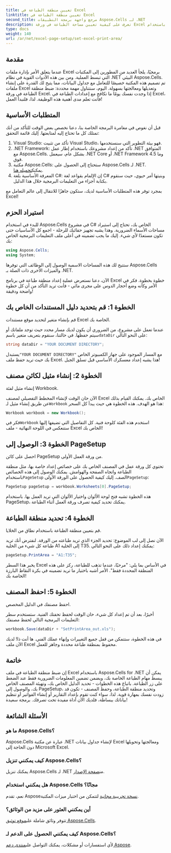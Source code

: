 ```yaml
---
title: تعيين منطقة الطباعة في Excel
linktitle: تعيين منطقة الطباعة في Excel
second_title: مرجع واجهة برمجة التطبيقات Aspose.Cells لـ .NET
description: تعرف على كيفية تعيين مساحة الطباعة في ورقة Excel باستخدام Aspose.Cells for .NET. اتبع دليلنا خطوة بخطوة لتبسيط مهام الطباعة الخاصة بك.
type: docs
weight: 140
url: /ar/net/excel-page-setup/set-excel-print-area/
---
```

## مقدمة

عندما يتعلق الأمر بإدارة ملفات Excel برمجيًا، يلجأ العديد من المطورين إلى المكتبات التي تبسط العملية. ومن بين هذه الأدوات القوية في نظام .NET البيئي Aspose.Cells. تم تصميم هذه المكتبة خصيصًا للتعامل مع جداول البيانات، مما يتيح لك القدرة على إنشاء ملفات Excel وتعديلها ومعالجتها بسهولة. اليوم، سنتناول مهمة محددة: ضبط منطقة الطباعة في ورقة Excel. إذا وجدت نفسك يومًا ما تكافح مع إعدادات الطباعة في Excel، فأنت تعلم مدى أهمية هذه الوظيفة. لذا، فلنبدأ العمل!

## المتطلبات الأساسية

قبل أن نغوص في مغامرة البرمجة الخاصة بنا، دعنا نخصص بعض الوقت للتأكد من أنك تمتلك كل ما تحتاج إليه لمتابعتها. إليك قائمة التحقق:

1. Visual Studio: تأكد من تثبيت Visual Studio، فهو بيئة التطوير التي سنستخدمها.
2. .NET Framework: تأكد من إعداد مشروعك باستخدام إطار عمل .NET المتوافق مع Aspose.Cells. بشكل عام، سيعمل .NET Core أو .NET Framework 4.5 وما فوق.
3.  مكتبة Aspose.Cells: ستحتاج إلى الحصول على Aspose.Cells لـ .NET. يمكنك[تحميله هنا](https://releases.aspose.com/cells/net/).
4. المعرفة الأساسية بلغة C#: إن الإلمام بقواعد لغة C# وبنيتها أمر حيوي، حيث سنقوم بكتابة أجزاء من التعليمات البرمجية خلال هذا الدليل.

بمجرد توفر هذه المتطلبات الأساسية لديك، ستكون جاهزًا للانتقال إلى عالم التعامل مع Excel!

## استيراد الحزم

للبدء في استخدام Aspose.Cells في مشروع C# الخاص بك، تحتاج إلى استيراد مساحات الأسماء الضرورية. وهذا يشبه تجهيز حقائبك للرحلة - اجمع كل الأساسيات حتى تكون مستعدًا لأي شيء. إليك ما يجب تضمينه في أعلى ملف التعليمات البرمجية الخاص بك:

```csharp
using Aspose.Cells;
using System;
```

ستتيح لك هذه المساحات الاسمية الوصول إلى الوظائف التي توفرها Aspose.Cells والميزات الأخرى ذات الصلة بـ .NET.

الآن، دعنا نستعرض عملية إعداد منطقة طباعة في برنامج Excel خطوة بخطوة. فكر في الأمر وكأنه وضع أحجار الدوس على مجرى مائي - فأنت تريد التأكد من أن كل خطوة واضحة ودقيقة!

## الخطوة 1: قم بتحديد دليل المستندات الخاص بك

قم بإنشاء متغير لتحديد موقع مستندات Excel الخاصة بك. 

 عندما تعمل على مشروع، من الضروري أن يكون لديك مسار محدد حيث توجد ملفاتك أو سيتم حفظها. في حالتنا، سنقوم بتعريف متغير باسم`dataDir` على النحو التالي:

```csharp
string dataDir = "YOUR DOCUMENT DIRECTORY";
```

 يستبدل`"YOUR DOCUMENT DIRECTORY"` مع المسار الموجود على جهاز الكمبيوتر الخاص بك حيث تريد حفظ ملف Excel. هذا يشبه إعداد معسكرك الأساسي قبل تسلق الجبل!

## الخطوة 2: إنشاء مثيل لكائن مصنف

إنشاء مثيل لفئة Workbook.

 الآن حان الوقت لإنشاء المخطط التفصيلي لمصنف Excel الخاص بك. يمكنك القيام بذلك عن طريق إنشاء مثيل لـ`Workbook` هذا هو الهدف. هذه الخطوة هي حيث يبدأ كل السحر:

```csharp
Workbook workbook = new Workbook();
```

 فكر في`Workbook` استخدم هذه الفئة كلوحة فنية. كل التفاصيل التي تضيفها إليها ستنعكس في اللوحة النهائية - ملف Excel الخاص بك!

## الخطوة 3: الوصول إلى PageSetup

احصل على كائن PageSetup من ورقة العمل الأولى.

 تحتوي كل ورقة عمل في المصنف الخاص بك على خصائص إعداد خاصة بها، مثل منطقة الطباعة واتجاه الصفحة والهوامش. يمكنك الوصول إلى هذه الخصائص باستخدام`PageSetup` الصف. إليك كيفية الحصول على الورقة الأولى`PageSetup`:

```csharp
PageSetup pageSetup = workbook.Worksheets[0].PageSetup;
```

هذه الخطوة تشبه فتح لوحة الألوان واختيار الألوان التي تريد العمل بها. باستخدام PageSetup، يمكنك تحديد كيفية تصرف ورقة العمل أثناء الطباعة.

## الخطوة 4: تحديد منطقة الطباعة

قم بتعيين منطقة الطباعة باستخدام نطاق من الخلايا.

الآن نصل إلى لب الموضوع: تحديد الجزء الذي تريد طباعته من الورقة. لنفترض أنك تريد طباعة كل شيء من الخلية A1 إلى الخلية T35. يمكنك إعداد ذلك على النحو التالي:

```csharp
pageSetup.PrintArea = "A1:T35";
```

يخبر هذا السطر Excel في الأساس بما يلي: "مرحبًا، عندما تذهب للطباعة، ركز على هذه المنطقة المحددة فقط". الأمر أشبه باختيار ما تريد تضمينه في بكرة النقاط البارزة الخاصة بك!

## الخطوة 5: احفظ المصنف

احفظ مصنفك في الدليل المخصص.

أخيرًا، بعد أن تم إعداد كل شيء، حان الوقت لحفظ تحفتك الفنية. ستستخدم سطر التعليمات البرمجية التالي لحفظ مصنفك:

```csharp
workbook.Save(dataDir + "SetPrintArea_out.xls");
```

في هذه الخطوة، ستتمكن من قفل جميع التغييرات وإنهاء عملك الفني. ها أنت ذا! لديك الآن ملف Excel محفوظ بمنطقة طباعة محددة وجاهز للعمل.

## خاتمة

إن ضبط منطقة الطباعة في ملف Excel باستخدام Aspose.Cells for .NET يمكن أن يبسط مهام الطباعة الخاصة بك، ويضمن تضمين المعلومات الضرورية فقط عند الضغط على زر الطباعة. باتباع هذه الخطوات - تحديد الدليل الخاص بك، وتهيئة المصنف الخاص بك، والوصول إلى PageSetup، وتحديد منطقة الطباعة، وحفظ المصنف - تكون قد زودت نفسك بمهارة قوية. لذا، سواء كنت تقوم بإعداد التقارير أو إنشاء الفواتير أو تنظيم بياناتك ببساطة، فلديك الآن أداة مفيدة تحت تصرفك. برمجة سعيدة!

## الأسئلة الشائعة

### ما هو Aspose.Cells؟
Aspose.Cells عبارة عن مكتبة .NET لإنشاء جداول بيانات Excel ومعالجتها وتحويلها دون الحاجة إلى Microsoft Excel.

### كيف يمكنني تنزيل Aspose.Cells؟
 يمكنك تنزيل Aspose.Cells لـ .NET من[صفحة الإصدار](https://releases.aspose.com/cells/net/).

### هل يمكنني استخدام Aspose.Cells مجانًا؟
 نعم، تقدم Aspose[نسخة تجريبية مجانية](https://releases.aspose.com/) لتتمكن من اختبار ميزات المكتبة.

### أين يمكنني العثور على مزيد من الوثائق؟
 تتوفر وثائق شاملة على[موقع توثيق Aspose.Cells](https://reference.aspose.com/cells/net/).

### كيف يمكنني الحصول على الدعم لـ Aspose.Cells؟
 لأي استفسارات أو مشكلات، يمكنك التواصل على[منتدى دعم Aspose](https://forum.aspose.com/c/cells/9).